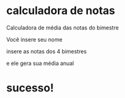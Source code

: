 # calculadora de notas
 
Calculadora de média das notas do bimestre

Você insere seu nome
<p>insere as notas dos 4 bimestres
<p>e ele gera sua média anual
 
 <h1>sucesso!</h1>
